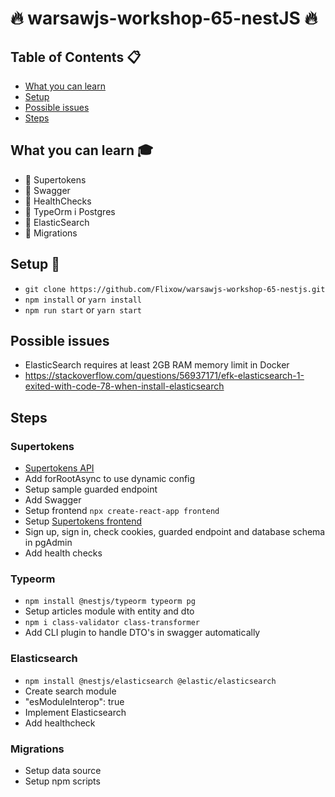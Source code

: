 # :fire: warsawjs-workshop-65-nestJS :fire:

## Table of Contents :clipboard:

- [What you can learn](#what-you-can-learn-mortar_board)
- [Setup](#setup-hammer)
- [Possible issues](#possible-issues)
- [Steps](#steps)

## What you can learn :mortar_board:
* :gem: Supertokens
* :gem: Swagger
* :gem: HealthChecks
* :gem: TypeOrm i Postgres
* :gem: ElasticSearch
* :gem: Migrations

## Setup :hammer:
* ```git clone https://github.com/Flixow/warsawjs-workshop-65-nestjs.git```
* ```npm install``` or ```yarn install```
* ```npm run start``` or ```yarn start```

## Possible issues
* ElasticSearch requires at least 2GB RAM memory limit in Docker
* https://stackoverflow.com/questions/56937171/efk-elasticsearch-1-exited-with-code-78-when-install-elasticsearch


## Steps
### Supertokens
* [Supertokens API](https://supertokens.com/docs/thirdpartyemailpassword/nestjs/guide)
* Add forRootAsync to use dynamic config
* Setup sample guarded endpoint
* Add Swagger
* Setup frontend `npx create-react-app frontend`
* Setup [Supertokens frontend](https://supertokens.com/docs/thirdpartyemailpassword/pre-built-ui/setup/frontend)
* Sign up, sign in, check cookies, guarded endpoint and database schema in pgAdmin
* Add health checks

### Typeorm
* ```npm install @nestjs/typeorm typeorm pg```
*  Setup articles module with entity and dto
* ```npm i class-validator class-transformer```
* Add CLI plugin to handle DTO's in swagger automatically

### Elasticsearch
* ```npm install @nestjs/elasticsearch @elastic/elasticsearch```
* Create search module
* "esModuleInterop": true
* Implement Elasticsearch
* Add healthcheck

### Migrations
* Setup data source
* Setup npm scripts
